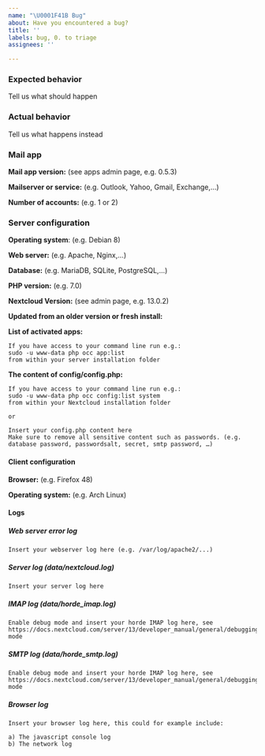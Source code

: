 ```yaml
---
name: "\U0001F41B Bug"
about: Have you encountered a bug?
title: ''
labels: bug, 0. to triage
assignees: ''

---
```


### Expected behavior
Tell us what should happen

### Actual behavior
Tell us what happens instead

### Mail app

**Mail app version:** (see apps admin page, e.g. 0.5.3)

**Mailserver or service:** (e.g. Outlook, Yahoo, Gmail, Exchange,...)

**Number of accounts:** (e.g. 1 or 2)


### Server configuration

**Operating system**: (e.g. Debian 8)

**Web server:** (e.g. Apache, Nginx,...)

**Database:** (e.g. MariaDB, SQLite, PostgreSQL,...)

**PHP version:** (e.g. 7.0)

**Nextcloud Version:** (see admin page, e.g. 13.0.2)

**Updated from an older version or fresh install:**

**List of activated apps:**
```
If you have access to your command line run e.g.:
sudo -u www-data php occ app:list
from within your server installation folder
```

**The content of config/config.php:**
```
If you have access to your command line run e.g.:
sudo -u www-data php occ config:list system
from within your Nextcloud installation folder

or

Insert your config.php content here
Make sure to remove all sensitive content such as passwords. (e.g. database password, passwordsalt, secret, smtp password, …)
```

#### Client configuration
**Browser:** (e.g. Firefox 48)

**Operating system:** (e.g. Arch Linux)

#### Logs
##### Web server error log
```
Insert your webserver log here (e.g. /var/log/apache2/...)
```

##### Server log (data/nextcloud.log)
```
Insert your server log here
```

##### IMAP log (data/horde_imap.log)
```
Enable debug mode and insert your horde IMAP log here, see https://docs.nextcloud.com/server/13/developer_manual/general/debugging.html#debug-mode
```

##### SMTP log (data/horde_smtp.log)
```
Enable debug mode and insert your horde IMAP log here, see https://docs.nextcloud.com/server/13/developer_manual/general/debugging.html#debug-mode
```

##### Browser log
```
Insert your browser log here, this could for example include:

a) The javascript console log
b) The network log 
```
